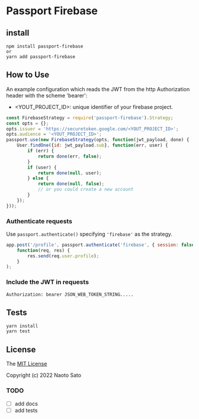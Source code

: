 # Passport Firebase

## install 

```
npm install passport-firebase 
or
yarn add passport-firebase
```

## How to Use

An example configuration which reads the JWT from the http
Authorization header with the scheme 'bearer':

- <YOUT_PROJECT_ID>: unique identifier of your firebase project.
 
```js
const FirebaseStrategy = require('passport-firebase').Strategy;
const opts = {};
opts.issuer = 'https://securetoken.google.com/<YOUT_PROJECT_ID>';
opts.audience = '<YOUT_PROJECT_ID>';
passport.use(new FirebaseStrategy(opts, function(jwt_payload, done) {
    User.findOne({id: jwt_payload.sub}, function(err, user) {
        if (err) {
            return done(err, false);
        }
        if (user) {
            return done(null, user);
        } else {
            return done(null, false);
            // or you could create a new account
        }
    });
}));
```

### Authenticate requests

Use `passport.authenticate()` specifying `'firebase'` as the strategy.

```js
app.post('/profile', passport.authenticate('firebase', { session: false }),
    function(req, res) {
        res.send(req.user.profile);
    }
);
```

### Include the JWT in requests
    Authorization: bearer JSON_WEB_TOKEN_STRING.....

## Tests
    yarn install
    yarn test

## License

The [MIT License](http://opensource.org/licenses/MIT)

Copyright (c) 2022 Naoto Sato

### TODO
 - [ ] add docs
 - [ ] add tests
